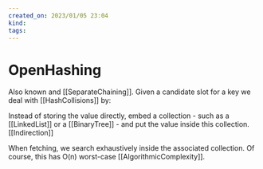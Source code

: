 ```yaml
---
created_on: 2023/01/05 23:04
kind:
tags:
---
```


# OpenHashing

Also known and [[SeparateChaining]]. Given a candidate slot for a key we deal with [[HashCollisions]] by:

Instead of storing the value directly, embed a collection - such as a [[LinkedList]] or a [[BinaryTree]] -  and put the value inside this collection. [[Indirection]]

When fetching, we search exhaustively inside the associated collection. Of course, this has O(n) worst-case [[AlgorithmicComplexity]].
